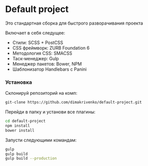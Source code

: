 # Default project


Это стандартная сборка для быстрого разворачивания проекта

Включает в себя следущее:

- Стили: SCSS + PostCSS
- CSS фреймворк: ZURB Foundation 6
- Методология CSS: SMACSS
- Таск-менеджер: Gulp
- Менеджер пакетов: Bower, NPM
- Шаблонизатор Handlebars c Panini

### Установка

Склонируй репозиторий на комп:

```bash
git-clone https://github.com/dimakrivenko/default-project.git
```

Перейди в папку и установи все плагины:

```bash
cd default-project
npm install
bower install
```

Запусти следующими командам:
```bash 
gulp
gulp build
gulp build --production
``` 

